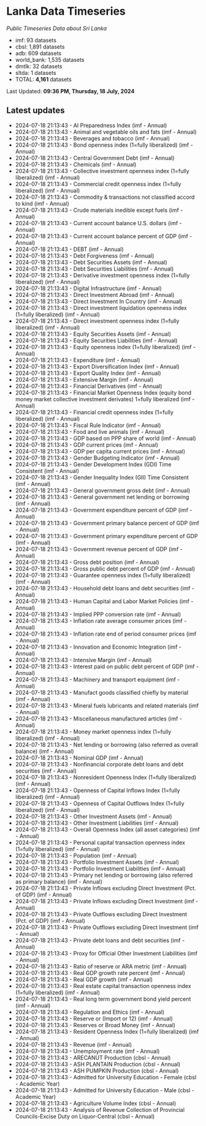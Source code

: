 # Lanka Data Timeseries
*Public Timeseries Data about Sri Lanka*

* imf: 93 datasets
* cbsl: 1,891 datasets
* adb: 609 datasets
* world_bank: 1,535 datasets
* dmtlk: 32 datasets
* sltda: 1 datasets
* TOTAL: **4,161** datasets

Last Updated: **09:36 PM, Thursday, 18 July, 2024**

## Latest updates

* 2024-07-18 21:13:43 - AI Preparedness Index (imf - Annual)
* 2024-07-18 21:13:43 - Animal and vegetable oils and fats (imf - Annual)
* 2024-07-18 21:13:43 - Beverages and tobacco (imf - Annual)
* 2024-07-18 21:13:43 - Bond openness index (1=fully liberalized) (imf - Annual)
* 2024-07-18 21:13:43 - Central Government Debt (imf - Annual)
* 2024-07-18 21:13:43 - Chemicals (imf - Annual)
* 2024-07-18 21:13:43 - Collective investment openness index (1=fully liberalized) (imf - Annual)
* 2024-07-18 21:13:43 - Commercial credit openness index (1=fully liberalized) (imf - Annual)
* 2024-07-18 21:13:43 - Commodity & transactions not classified accord to kind (imf - Annual)
* 2024-07-18 21:13:43 - Crude materials inedible except fuels (imf - Annual)
* 2024-07-18 21:13:43 - Current account balance U.S. dollars (imf - Annual)
* 2024-07-18 21:13:43 - Current account balance percent of GDP (imf - Annual)
* 2024-07-18 21:13:43 - DEBT (imf - Annual)
* 2024-07-18 21:13:43 - Debt Forgiveness (imf - Annual)
* 2024-07-18 21:13:43 - Debt Securities Assets (imf - Annual)
* 2024-07-18 21:13:43 - Debt Securities Liabilities (imf - Annual)
* 2024-07-18 21:13:43 - Derivative investment openness index (1=fully liberalized) (imf - Annual)
* 2024-07-18 21:13:43 - Digital Infrastructure (imf - Annual)
* 2024-07-18 21:13:43 - Direct Investment Abroad (imf - Annual)
* 2024-07-18 21:13:43 - Direct Investment In Country (imf - Annual)
* 2024-07-18 21:13:43 - Direct investment liquidation openness index (1=fully liberalized) (imf - Annual)
* 2024-07-18 21:13:43 - Direct investment openness index (1=fully liberalized) (imf - Annual)
* 2024-07-18 21:13:43 - Equity Securities Assets (imf - Annual)
* 2024-07-18 21:13:43 - Equity Securities Liabilities (imf - Annual)
* 2024-07-18 21:13:43 - Equity openness index (1=fully liberalized) (imf - Annual)
* 2024-07-18 21:13:43 - Expenditure (imf - Annual)
* 2024-07-18 21:13:43 - Export Diversification Index (imf - Annual)
* 2024-07-18 21:13:43 - Export Quality Index (imf - Annual)
* 2024-07-18 21:13:43 - Extensive Margin (imf - Annual)
* 2024-07-18 21:13:43 - Financial Derivatives (imf - Annual)
* 2024-07-18 21:13:43 - Financial Market Openness Index (equity bond money market collective investment derivates) 1=fully liberalized (imf - Annual)
* 2024-07-18 21:13:43 - Financial credit openness index (1=fully liberalized) (imf - Annual)
* 2024-07-18 21:13:43 - Fiscal Rule Indicator (imf - Annual)
* 2024-07-18 21:13:43 - Food and live animals (imf - Annual)
* 2024-07-18 21:13:43 - GDP based on PPP share of world (imf - Annual)
* 2024-07-18 21:13:43 - GDP current prices (imf - Annual)
* 2024-07-18 21:13:43 - GDP per capita current prices (imf - Annual)
* 2024-07-18 21:13:43 - Gender Budgeting Indicator (imf - Annual)
* 2024-07-18 21:13:43 - Gender Development Index (GDI) Time Consistent (imf - Annual)
* 2024-07-18 21:13:43 - Gender Inequality Index (GII) Time Consistent (imf - Annual)
* 2024-07-18 21:13:43 - General government gross debt (imf - Annual)
* 2024-07-18 21:13:43 - General government net lending or borrowing (imf - Annual)
* 2024-07-18 21:13:43 - Government expenditure percent of GDP (imf - Annual)
* 2024-07-18 21:13:43 - Government primary balance percent of GDP (imf - Annual)
* 2024-07-18 21:13:43 - Government primary expenditure percent of GDP (imf - Annual)
* 2024-07-18 21:13:43 - Government revenue percent of GDP (imf - Annual)
* 2024-07-18 21:13:43 - Gross debt position (imf - Annual)
* 2024-07-18 21:13:43 - Gross public debt percent of GDP (imf - Annual)
* 2024-07-18 21:13:43 - Guarantee openness index (1=fully liberalized) (imf - Annual)
* 2024-07-18 21:13:43 - Household debt loans and debt securities (imf - Annual)
* 2024-07-18 21:13:43 - Human Capital and Labor Market Policies (imf - Annual)
* 2024-07-18 21:13:43 - Implied PPP conversion rate (imf - Annual)
* 2024-07-18 21:13:43 - Inflation rate average consumer prices (imf - Annual)
* 2024-07-18 21:13:43 - Inflation rate end of period consumer prices (imf - Annual)
* 2024-07-18 21:13:43 - Innovation and Economic Integration (imf - Annual)
* 2024-07-18 21:13:43 - Intensive Margin (imf - Annual)
* 2024-07-18 21:13:43 - Interest paid on public debt percent of GDP (imf - Annual)
* 2024-07-18 21:13:43 - Machinery and transport equipment (imf - Annual)
* 2024-07-18 21:13:43 - Manufact goods classified chiefly by material (imf - Annual)
* 2024-07-18 21:13:43 - Mineral fuels lubricants and related materials (imf - Annual)
* 2024-07-18 21:13:43 - Miscellaneous manufactured articles (imf - Annual)
* 2024-07-18 21:13:43 - Money market openness index (1=fully liberalized) (imf - Annual)
* 2024-07-18 21:13:43 - Net lending or borrowing (also referred as overall balance) (imf - Annual)
* 2024-07-18 21:13:43 - Nominal GDP (imf - Annual)
* 2024-07-18 21:13:43 - Nonfinancial corporate debt loans and debt securities (imf - Annual)
* 2024-07-18 21:13:43 - Nonresident Openness Index (1=fully liberalized) (imf - Annual)
* 2024-07-18 21:13:43 - Openness of Capital Inflows Index (1=fully liberalized) (imf - Annual)
* 2024-07-18 21:13:43 - Openness of Capital Outflows Index (1=fully liberalized) (imf - Annual)
* 2024-07-18 21:13:43 - Other Investment Assets (imf - Annual)
* 2024-07-18 21:13:43 - Other Investment Liabilities (imf - Annual)
* 2024-07-18 21:13:43 - Overall Openness Index (all asset categories) (imf - Annual)
* 2024-07-18 21:13:43 - Personal capital transaction openness index (1=fully liberalized) (imf - Annual)
* 2024-07-18 21:13:43 - Population (imf - Annual)
* 2024-07-18 21:13:43 - Portfolio Investment Assets (imf - Annual)
* 2024-07-18 21:13:43 - Portfolio Investment Liabilities (imf - Annual)
* 2024-07-18 21:13:43 - Primary net lending or borrowing (also referred as primary balance) (imf - Annual)
* 2024-07-18 21:13:43 - Private Inflows excluding Direct Investment (Pct. of GDP) (imf - Annual)
* 2024-07-18 21:13:43 - Private Inflows excluding Direct Investment (imf - Annual)
* 2024-07-18 21:13:43 - Private Outflows excluding Direct Investment (Pct. of GDP) (imf - Annual)
* 2024-07-18 21:13:43 - Private Outflows excluding Direct Investment (imf - Annual)
* 2024-07-18 21:13:43 - Private debt loans and debt securities (imf - Annual)
* 2024-07-18 21:13:43 - Proxy for Official Other Investment Liabilities (imf - Annual)
* 2024-07-18 21:13:43 - Ratio of reserve or ARA metric (imf - Annual)
* 2024-07-18 21:13:43 - Real GDP growth rate percent (imf - Annual)
* 2024-07-18 21:13:43 - Real GDP growth (imf - Annual)
* 2024-07-18 21:13:43 - Real estate capital transaction openness index (1=fully liberalized) (imf - Annual)
* 2024-07-18 21:13:43 - Real long term government bond yield percent (imf - Annual)
* 2024-07-18 21:13:43 - Regulation and Ethics (imf - Annual)
* 2024-07-18 21:13:43 - Reserve or (Import or 12) (imf - Annual)
* 2024-07-18 21:13:43 - Reserves or Broad Money (imf - Annual)
* 2024-07-18 21:13:43 - Resident Openness Index (1=fully liberalized) (imf - Annual)
* 2024-07-18 21:13:43 - Revenue (imf - Annual)
* 2024-07-18 21:13:43 - Unemployment rate (imf - Annual)
* 2024-07-18 21:13:43 - ARECANUT Production (cbsl - Annual)
* 2024-07-18 21:13:43 - ASH PLANTAIN Production (cbsl - Annual)
* 2024-07-18 21:13:43 - ASH PUMPKIN Production (cbsl - Annual)
* 2024-07-18 21:13:43 - Admitted for University Education - Female (cbsl - Academic Year)
* 2024-07-18 21:13:43 - Admitted for University Education - Male (cbsl - Academic Year)
* 2024-07-18 21:13:43 - Agriculture Volume Index (cbsl - Annual)
* 2024-07-18 21:13:43 - Analysis of Revenue Collection of Provincial Councils-Excise Duty on Liquor-Central (cbsl - Annual)